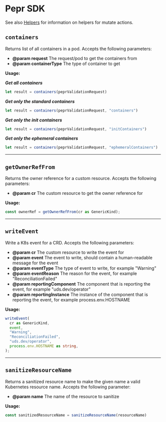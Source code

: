 # Pepr SDK

See also [Helpers](./030_actions/010_mutate.md) for information on helpers for mutate actions.

## `containers`

Returns list of all containers in a pod. Accepts the following parameters:

- **@param request** The request/pod to get the containers from
- **@param containerType** The type of container to get

**Usage:**

**_Get all containers_**

```typescript
let result = containers(peprValidationRequest)
```

**_Get only the standard containers_**

```typescript
let result = containers(peprValidationRequest, "containers")
```

**_Get only the init containers_**

```typescript
let result = containers(peprValidationRequest, "initContainers")
```

**_Get only the ephemeral containers_**

```typescript
let result = containers(peprValidationRequest, "ephemeralContainers")
```

---

## `getOwnerRefFrom`

Returns the owner reference for a custom resource. Accepts the following parameters:

- **@param cr** The custom resource to get the owner reference for

**Usage:**

```typescript
const ownerRef = getOwnerRefFrom(cr as GenericKind);
```

---

## `writeEvent`

Write a K8s event for a CRD. Accepts the following parameters:

- **@param cr** The custom resource to write the event for
- **@param event** The event to write, should contain a human-readable message for the event
- **@param eventType** The type of event to write, for example "Warning"
- **@param eventReason** The reason for the event, for example "ReconciliationFailed"
- **@param reportingComponent** The component that is reporting the event, for example "uds.dev/operator"
- **@param reportingInstance** The instance of the component that is reporting the event, for example process.env.HOSTNAME

**Usage:**

```typescript
writeEvent(
  cr as GenericKind,
  event,
  "Warning",
  "ReconciliationFailed",
  "uds.dev/operator",
  process.env.HOSTNAME as string,
);
```

---

## `sanitizeResourceName`

Returns a sanitized resource name to make the given name a valid Kubernetes resource name. Accepts the following parameter:

- **@param name** The name of the resource to sanitize

**Usage:**

```typescript
const sanitizedResourceName = sanitizeResourceName(resourceName)
```
